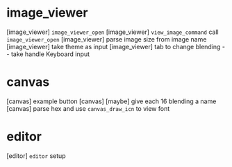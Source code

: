 # image_viewer

[image_viewer] `image_viewer_open`
[image_viewer] `view_image_command` call `image_viewer_open`
[image_viewer] parse image size from image name
[image_viewer] take theme as input
[image_viewer] tab to change blending -- take handle Keyboard input

# canvas

[canvas] example button
[canvas] [maybe] give each 16 blending a name
[canvas] parse hex and use `canvas_draw_icn` to view font

# editor

[editor] `editor` setup
